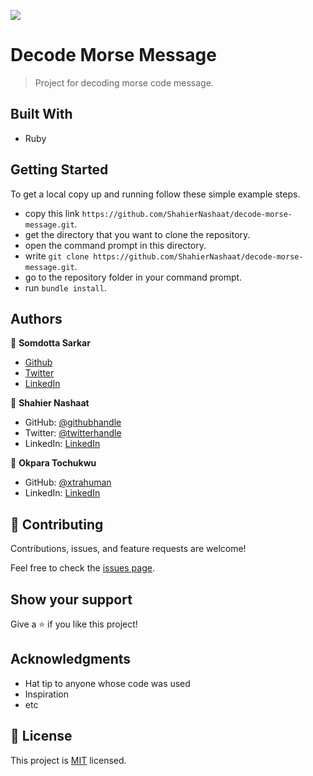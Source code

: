 ![](https://img.shields.io/badge/Microverse-blueviolet)

# Decode Morse Message

> Project for decoding morse code message.

## Built With

- Ruby


## Getting Started

To get a local copy up and running follow these simple example steps.

- copy this link `https://github.com/ShahierNashaat/decode-morse-message.git`.
- get the directory that you want to clone the repository.
- open the command prompt in this directory.
- write `git clone https://github.com/ShahierNashaat/decode-morse-message.git`.
- go to the repository folder in your command prompt.
- run `bundle install`.

## Authors

👤 **Somdotta Sarkar**

- [Github](https://github.com/Somdotta07)
- [Twitter](https://github.com/Somdotta07)
- [LinkedIn](www.linkedin.com/in/somdottasarkar)


👤 **Shahier Nashaat**

- GitHub: [@githubhandle](https://github.com/ShahierNashaat)
- Twitter: [@twitterhandle](https://twitter.com/ShahierN)
- LinkedIn: [LinkedIn](https://www.linkedin.com/in/shahier-nashaat-73519313a/)

👤 **Okpara Tochukwu**

- GitHub: [@xtrahuman](https://github.com/xtrahuman)
- LinkedIn: [LinkedIn](https://linkedin.com/in/tochukwuokpara)

## 🤝 Contributing

Contributions, issues, and feature requests are welcome!

Feel free to check the [issues page](../../issues/).

## Show your support

Give a ⭐️ if you like this project!

## Acknowledgments

- Hat tip to anyone whose code was used
- Inspiration
- etc

## 📝 License

This project is [MIT](./MIT.md) licensed.